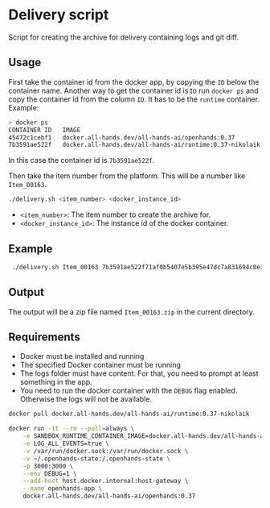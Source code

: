 # Delivery script
Script for creating the archive for delivery containing logs and git diff.

## Usage

First take the container id from the docker app, by copying the `ID` below the container name. Another way to get the container id is to run `docker ps` and copy the container id from the column `ID`. It has to be the `runtime` container. Example:

```bash
> docker ps
CONTAINER ID   IMAGE                                                     COMMAND                  CREATED             STATUS             PORTS                                                                                                    NAMES
45472c1cebf1   docker.all-hands.dev/all-hands-ai/openhands:0.37          "/app/entrypoint.sh …"   About an hour ago   Up About an hour   0.0.0.0:3000->3000/tcp                                                                                   openhands-app
7b3591ae522f   docker.all-hands.dev/all-hands-ai/runtime:0.37-nikolaik   "/openhands/micromam…"   17 hours ago        Up About an hour   0.0.0.0:36088->36088/tcp, 0.0.0.0:44373->44373/tcp, 0.0.0.0:52232->52232/tcp, 0.0.0.0:56034->56034/tcp   openhands-runtime-36bea49dbd3a44d5926818c9a2fa86a4
```

In this case the container id is `7b3591ae522f`.

Then take the item number from the platform. This will be a number like `Item_00163`.

```bash
./delivery.sh <item_number> <docker_instance_id>
```

- `<item_number>`: The item number to create the archive for.
- `<docker_instance_id>`: The instance id of the docker container.

## Example

```bash
 ./delivery.sh Item_00163 7b3591ae522f71af0b5407e5b395e47dc7a831694c0e345a2b112417bc6a2da5
```

## Output

The output will be a zip file named `Item_00163.zip` in the current directory.

## Requirements

- Docker must be installed and running
- The specified Docker container must be running
- The logs folder must have content. For that, you need to prompt at least something in the app.
- You need to run the docker container with the `DEBUG` flag enabled. Otherwise the logs will not be available.

```bash
docker pull docker.all-hands.dev/all-hands-ai/runtime:0.37-nikolaik

docker run -it --rm --pull=always \
    -e SANDBOX_RUNTIME_CONTAINER_IMAGE=docker.all-hands.dev/all-hands-ai/runtime:0.37-nikolaik \
    -e LOG_ALL_EVENTS=true \
    -v /var/run/docker.sock:/var/run/docker.sock \
    -v ~/.openhands-state:/.openhands-state \
    -p 3000:3000 \
    --env DEBUG=1 \
    --add-host host.docker.internal:host-gateway \
    --name openhands-app \
    docker.all-hands.dev/all-hands-ai/openhands:0.37
```
